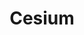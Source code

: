 ---
codehost: https://github.com/CesiumGS
linkedin: https://linkedin.com/company/cesium-gs
logohandle: cesium
sort: cesium
title: Cesium
twitter: https://x.com/CesiumJS
website: https://cesium.com/
---
